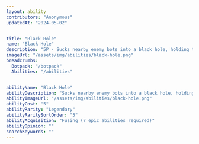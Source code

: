 ```yaml
---
layout: ability
contributors: "Anonymous"
updatedAt: "2024-05-02"


title: "Black Hole"
name: "Black Hole"
description: "5P - Sucks nearby enemy bots into a black hole, holding them in place and draining their ultimate abilities."
imageUrl: "/assets/img/abilities/black-hole.png"
breadcrumbs:
  Botpack: "/botpack"
  Abilities: "/abilities"


abilityName: "Black Hole"
abilityDescription: "Sucks nearby enemy bots into a black hole, holding them in place and draining their ultimate abilities."
abilityImageUrl: "/assets/img/abilities/black-hole.png"
abilityCost: "5"
abilityRarity: "Legendary"
abilityRaritySortOrder: "5"
abilityAcquisition: "Fusing (7 epic abilities required)"
abilityOpinion: ""
searchKeywords: ""
---
```

